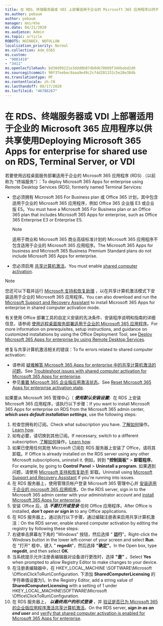 ```yaml
---
title: 在 RDS、终端服务器或 VDI 上部署适用于企业的 Microsoft 365 应用程序以供共享使用
ms.author: pebaum
author: pebaum
manager: mnirkhe
ms.date: 04/21/2020
ms.audience: Admin
ms.topic: article
ROBOTS: NOINDEX, NOFOLLOW
localization_priority: Normal
ms.collection: Adm_O365
ms.custom:
- "9001419"
- "3411"
ms.openlocfilehash: bd30d99221e3ddd0b07db0db78009f346babd2d0
ms.sourcegitcommit: 90f37eebec9aaa9e49c2cf4d201152c5e20e384b
ms.translationtype: MT
ms.contentlocale: zh-CN
ms.lasthandoff: 08/17/2020
ms.locfileid: "46786267"
---
```

# <a name="deploying-microsoft-365-apps-for-enterprise-for-shared-use-on-rds-terminal-server-or-vdi"></a><span data-ttu-id="05ecd-102">在 RDS、终端服务器或 VDI 上部署适用于企业的 Microsoft 365 应用程序以供共享使用</span><span class="sxs-lookup"><span data-stu-id="05ecd-102">Deploying Microsoft 365 Apps for enterprise for shared use on RDS, Terminal Server, or VDI</span></span>

<span data-ttu-id="05ecd-103">若要使用远程桌面服务部署适用于企业的 Microsoft 365 应用程序 (RDS) （以前称为 "终端服务"）：</span><span class="sxs-lookup"><span data-stu-id="05ecd-103">To deploy Microsoft 365 Apps for enterprise using Remote Desktop Services (RDS), formerly named Terminal Services:</span></span>
- <span data-ttu-id="05ecd-104">您必须拥有 Microsoft 365 For Business plan 或 Office 365 计划，其中包含适用于企业的 Microsoft 365 应用程序，例如 Office 365 企业版 E3 或企业版 E5。</span><span class="sxs-lookup"><span data-stu-id="05ecd-104">You must have a Microsoft 365 For Business plan or an Office 365 plan that includes Microsoft 365 Apps for enterprise, such as Office 365 Enterprise E3 or Enterprise E5.</span></span>
   > [!NOTE] 
   > <span data-ttu-id="05ecd-105">适用于商业和 Microsoft 365 商业高级标准计划的 Microsoft 365 应用程序不包含适用于企业的 Microsoft 365 应用程序。</span><span class="sxs-lookup"><span data-stu-id="05ecd-105">The Microsoft 365 Apps for business and Microsoft 365 Business Premium Standard plans do not include Microsoft 365 Apps for enterprise.</span></span>
- <span data-ttu-id="05ecd-106">您必须启用 [共享计算机激活](https://docs.microsoft.com/DeployOffice/overview-shared-computer-activation)。</span><span class="sxs-lookup"><span data-stu-id="05ecd-106">You must enable [shared computer activation](https://docs.microsoft.com/DeployOffice/overview-shared-computer-activation).</span></span>

> [!NOTE]
> <span data-ttu-id="05ecd-107">您还可以下载并运行 [Microsoft 支持和恢复助理](https://aka.ms/SaRA_OfficeSCA_M365Portal) ，以在共享计算机激活模式下安装适用于企业的 Microsoft 365 应用程序。</span><span class="sxs-lookup"><span data-stu-id="05ecd-107">You can also download and run the [Microsoft Support and Recovery Assistant](https://aka.ms/SaRA_OfficeSCA_M365Portal) to install Microsoft 365 Apps for enterprise in shared computer activation mode.</span></span>

<span data-ttu-id="05ecd-108">有关使用 Office 部署工具的自定义安装的先决条件、安装程序说明和指南的详细信息，请参阅 [使用远程桌面服务部署适用于企业的 Microsoft 365 应用程序](https://docs.microsoft.com/DeployOffice/deploy-microsoft-365-apps-remote-desktop-services)。</span><span class="sxs-lookup"><span data-stu-id="05ecd-108">For more information on prerequisites, setup instructions, and guidance on customized installations by using the Office Deployment Tool, see [Deploy Microsoft 365 Apps for enterprise by using Remote Desktop Services](https://docs.microsoft.com/DeployOffice/deploy-microsoft-365-apps-remote-desktop-services).</span></span>

<span data-ttu-id="05ecd-109">修复与共享计算机激活相关的错误：</span><span class="sxs-lookup"><span data-stu-id="05ecd-109">To fix errors related to shared computer activation:</span></span>
- <span data-ttu-id="05ecd-110">请参阅 [疑难解答 Microsoft 365 Apps for enterprise 中的共享计算机激活的问题](https://docs.microsoft.com/DeployOffice/troubleshoot-shared-computer-activation)。</span><span class="sxs-lookup"><span data-stu-id="05ecd-110">See [Troubleshoot issues with shared computer activation for Microsoft 365 Apps for enterprise](https://docs.microsoft.com/DeployOffice/troubleshoot-shared-computer-activation).</span></span>
- <span data-ttu-id="05ecd-111">参见[重置 Microsoft 365 企业版应用激活状态](https://go.microsoft.com/fwlink/?linkid=2109218)。</span><span class="sxs-lookup"><span data-stu-id="05ecd-111">See [Reset Microsoft 365 Apps for enterprise activation state](https://go.microsoft.com/fwlink/?linkid=2109218).</span></span>

<span data-ttu-id="05ecd-112">如果要从 Microsoft 365 管理中心（ ***使用默认安装设置***）在 RDS 上安装 Microsoft 365 应用程序，请执行以下步骤：</span><span class="sxs-lookup"><span data-stu-id="05ecd-112">If you want to install Microsoft 365 Apps for enterprise on RDS from the Microsoft 365 admin center, ***which uses default installation settings***, use the following steps:</span></span>

1.    <span data-ttu-id="05ecd-113">检查您拥有的订阅。</span><span class="sxs-lookup"><span data-stu-id="05ecd-113">Check what subscription you have.</span></span> <span data-ttu-id="05ecd-114">[了解如何](https://docs.microsoft.com/microsoft-365/admin/admin-overview/what-subscription-do-i-have)操作。</span><span class="sxs-lookup"><span data-stu-id="05ecd-114">[Learn how](https://docs.microsoft.com/microsoft-365/admin/admin-overview/what-subscription-do-i-have).</span></span>
2.    <span data-ttu-id="05ecd-115">如有必要，请切换到其他订阅。</span><span class="sxs-lookup"><span data-stu-id="05ecd-115">If necessary, switch to a different subscription.</span></span> <span data-ttu-id="05ecd-116">[了解如何](https://docs.microsoft.com/microsoft-365/commerce/subscriptions/switch-to-a-different-plan)操作。</span><span class="sxs-lookup"><span data-stu-id="05ecd-116">[Learn how](https://docs.microsoft.com/microsoft-365/commerce/subscriptions/switch-to-a-different-plan).</span></span>
3.    <span data-ttu-id="05ecd-117">如果已使用任何其他 Microsoft 订阅在 RDS 服务器上安装了 Office，请将其卸载。</span><span class="sxs-lookup"><span data-stu-id="05ecd-117">If Office is already installed on the RDS server using any other Microsoft subscriptions, uninstall it.</span></span> <span data-ttu-id="05ecd-118">例如，转到 **"控制面板"**  >  **卸载程序**。</span><span class="sxs-lookup"><span data-stu-id="05ecd-118">For example, by going to **Control Panel** > **Uninstall a program**.</span></span> <span data-ttu-id="05ecd-119">如果遇到问题，请使用 [Microsoft 支持和恢复助手](https://aka.ms/SARA-OfficeUninstall-Alchemy) 卸载。</span><span class="sxs-lookup"><span data-stu-id="05ecd-119">Uninstall using [Microsoft Support and Recovery Assistant](https://aka.ms/SARA-OfficeUninstall-Alchemy) if you're running into issues.</span></span>
4.    <span data-ttu-id="05ecd-120">在 RDS 服务器上，使用管理员帐户登录 Microsoft 365 管理中心并 [安装适用于企业的 microsoft 365 应用程序](https://portal.office.com/OLS/MySoftware.aspx)。</span><span class="sxs-lookup"><span data-stu-id="05ecd-120">On the RDS server, sign in to the Microsoft 365 admin center with your administrator account and [install Microsoft 365 Apps for enterprise](https://portal.office.com/OLS/MySoftware.aspx).</span></span>
5.    <span data-ttu-id="05ecd-121">安装 Office 后，请 ***不要打开或登录*** 任何 Office 应用程序。</span><span class="sxs-lookup"><span data-stu-id="05ecd-121">After Office is installed, ***don't open or sign in*** to any Office applications.</span></span>
6.    <span data-ttu-id="05ecd-122">在 RDS 服务器上，通过执行以下步骤，通过编辑注册表来启用共享计算机激活：</span><span class="sxs-lookup"><span data-stu-id="05ecd-122">On the RDS server, enable shared computer activation by editing the registry by following these steps:</span></span>
   1. <span data-ttu-id="05ecd-123">右键单击屏幕左下角的 "Windows" 按钮，然后选择 " **运行**"。</span><span class="sxs-lookup"><span data-stu-id="05ecd-123">Right-click the Windows button in the lower left-corner of your screen and select **Run**.</span></span> <span data-ttu-id="05ecd-124">在 "打开" 框中，键入 " **regedit**"，然后选择 **"确定"**。</span><span class="sxs-lookup"><span data-stu-id="05ecd-124">In the Open box, type **regedit**, and then select **OK**.</span></span>
   2. <span data-ttu-id="05ecd-125">当系统提示允许注册表编辑器对设备进行更改时，选择 **"是"** 。</span><span class="sxs-lookup"><span data-stu-id="05ecd-125">Select **Yes** when prompted to allow Registry Editor to make changes to your device.</span></span>
   3. <span data-ttu-id="05ecd-126">在注册表编辑器中，在 HKEY_LOCAL_MACHINE \SOFTWARE\Microsoft \Office\ClickToRun\Configuration. 下添加 **SharedComputerLicensing** 的字符串值设置为1。</span><span class="sxs-lookup"><span data-stu-id="05ecd-126">In the Registry Editor, add a string value of **SharedComputerLicensing** with a setting of 1 under HKEY_LOCAL_MACHINE\SOFTWARE\Microsoft \Office\ClickToRun\Configuration.</span></span>
   4. <span data-ttu-id="05ecd-127">在 RDS 服务器上， ***以最终用户的形式登录*** ，并 [验证是否已为 Microsoft 365 的企业版应用程序激活共享计算机激活](https://docs.microsoft.com/DeployOffice/troubleshoot-shared-computer-activation#verify-that-activation-for-microsoft-365-apps-succeeded)。</span><span class="sxs-lookup"><span data-stu-id="05ecd-127">On the RDS server, ***sign in as an end user*** and [verify that shared computer activation is enabled for Microsoft 365 Apps for enterprise](https://docs.microsoft.com/DeployOffice/troubleshoot-shared-computer-activation#verify-that-activation-for-microsoft-365-apps-succeeded).</span></span>

